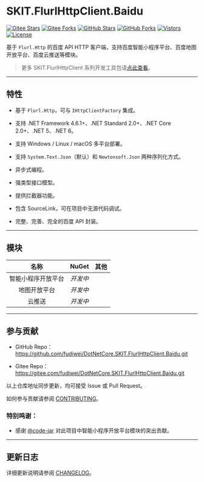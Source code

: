 # SKIT.FlurlHttpClient.Baidu

[![Gitee Stars](https://gitee.com/fudiwei/DotNetCore.SKIT.FlurlHttpClient.Baidu/badge/star.svg?title=Stars)](https://gitee.com/fudiwei/DotNetCore.SKIT.FlurlHttpClient.Baidu)
[![Gitee Forks](https://gitee.com/fudiwei/DotNetCore.SKIT.FlurlHttpClient.Baidu/badge/fork.svg?title=Forks)](https://gitee.com/fudiwei/DotNetCore.SKIT.FlurlHttpClient.Baidu)
[![GitHub Stars](https://img.shields.io/github/stars/fudiwei/DotNetCore.SKIT.FlurlHttpClient.Baidu?logo=github&label=Stars)](https://github.com/fudiwei/DotNetCore.SKIT.FlurlHttpClient.Baidu)
[![GitHub Forks](https://img.shields.io/github/forks/fudiwei/DotNetCore.SKIT.FlurlHttpClient.Baidu?logo=github&label=Forks)](https://github.com/fudiwei/DotNetCore.SKIT.FlurlHttpClient.Baidu)
[![Vistors](https://visitor-badge.laobi.icu/badge?page_id=fudiwei.DotNetCore.SKIT.FlurlHttpClient.Baidu&title=Visitors)](https://github.com/fudiwei/DotNetCore.SKIT.FlurlHttpClient.Baidu)
[![License](https://img.shields.io/github/license/fudiwei/DotNetCore.SKIT.FlurlHttpClient.Baidu?label=License)](https://mit-license.org/)

基于 `Flurl.Http` 的百度 API HTTP 客户端，支持百度智能小程序平台、百度地图开放平台、百度云推送等模块。

> 更多 SKIT.FlurlHttpClient 系列开发工具包请[点此查看](https://github.com/fudiwei/DotNetCore.SKIT.FlurlHttpClient)。

---

## 特性

-   基于 `Flurl.Http`，可与 `IHttpClientFactory` 集成。

-   支持 .NET Framework 4.6.1+、.NET Standard 2.0+、.NET Core 2.0+、.NET 5、.NET 6。

-   支持 Windows / Linux / macOS 多平台部署。

-   支持 `System.Text.Json`（默认）和 `Newtonsoft.Json` 两种序列化方式。

-   异步式编程。

-   强类型接口模型。

-   提供拦截器功能。

-   包含 SourceLink，可在项目中无源代码调试。

-   完整、完善、完全的百度 API 封装。

---

## 模块

|        名称        |  NuGet   | 其他 |
| :----------------: | :------: | :--: |
| 智能小程序开放平台 | _开发中_ |      |
|    地图开放平台    | _开发中_ |      |
|       云推送       | _开发中_ |      |

---

## 参与贡献

-   GitHub Repo：https://github.com/fudiwei/DotNetCore.SKIT.FlurlHttpClient.Baidu.git

-   Gitee Repo：https://gitee.com/fudiwei/DotNetCore.SKIT.FlurlHttpClient.Baidu.git

以上仓库地址同步更新，均可接受 Issue 或 Pull Request。

如何参与贡献请参阅 [CONTRIBUTING](./CONTRIBUTING.md)。

### 特别鸣谢：

-   感谢 [@code-jar](https://github.com/code-jar) 对此项目中智能小程序开放平台模块的突出贡献。

---

## 更新日志

详细更新说明请参阅 [CHANGELOG](./CHANGELOG.md)。
